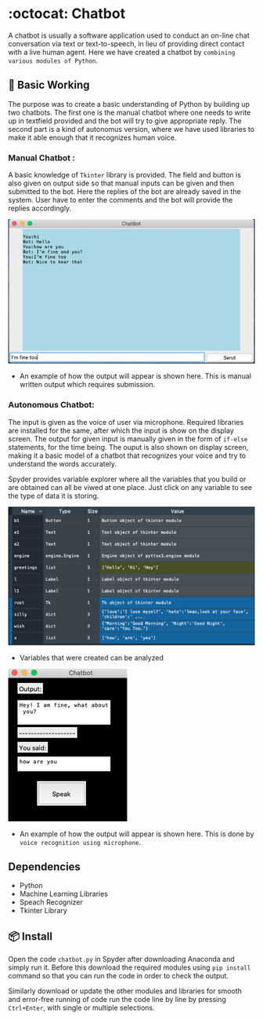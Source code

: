 # :octocat: Chatbot

A chatbot is usually a software application used to conduct an on-line chat conversation via text or text-to-speech, in lieu of providing direct contact with a live human agent. Here we have created a chatbot by `combining various modules of Python`.

## 🔨 Basic Working 

The purpose was to create a basic understanding of Python by building up two chatbots. The first one is the manual chatbot where one needs to write up in textfield provided and the bot will try to give appropriate reply. The second part is a kind of autonomus version, where we have used libraries to make it able enough that it recognizes human voice.

### Manual Chatbot :

A basic knowledge of `Tkinter` library is provided. The field and button is also given on output side so that manual inputs can be given and then submitted to the bot.
Here the replies of the bot are already saved in the system. User have to enter the comments and the bot will provide the replies accordingly.

![Example Output](manual_output.png)
- An example of how the output will appear is shown here. This is manual written output which requires submission.

### Autonomous Chatbot:

The input is given as the voice of user via microphone. Required libraries are installed for the same, after which the input is show on the display screen. The output for given input is manually given in the form of `if-else` statements, for the time being. The ouput is also shown on display screen, making it a basic model of a chatbot that recognizes your voice and try to understand the words accurately.

Spyder provides variable explorer where all the variables that you build or are obtained can all be viwed at one place. Just click on any variable to see the type of data it is storing.

![Variables Obtained](variable_explorer.png)
- Variables that were created can be analyzed 

![Example Output](output.png)
- An example of how the output will appear is shown here. This is done by `voice recognition using microphone`.

## Dependencies

- Python
- Machine Learning Libraries
- Speach Recognizer
- Tkinter Library

## 📦 Install

Open the code `chatbot.py` in Spyder after downloading Anaconda and simply run it. Before this download the required modules using `pip install` command so that you can run the code in order to check the output.

Similarly download or update the other modules and libraries for smooth and error-free running of code run the code line by line by pressing `Ctrl+Enter`, with single or multiple selections.
